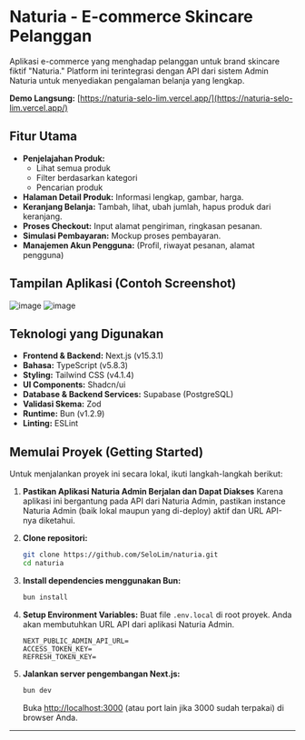 # Naturia - E-commerce Skincare Pelanggan

Aplikasi e-commerce yang menghadap pelanggan untuk brand skincare fiktif "Naturia." Platform ini terintegrasi dengan API dari sistem Admin Naturia untuk menyediakan pengalaman belanja yang lengkap.

**Demo Langsung:** [https://naturia-selo-lim.vercel.app/](https://naturia-selo-lim.vercel.app/)

## Fitur Utama

* **Penjelajahan Produk:**
    * Lihat semua produk
    * Filter berdasarkan kategori
    * Pencarian produk
* **Halaman Detail Produk:** Informasi lengkap, gambar, harga.
* **Keranjang Belanja:** Tambah, lihat, ubah jumlah, hapus produk dari keranjang.
* **Proses Checkout:** Input alamat pengiriman, ringkasan pesanan.
* **Simulasi Pembayaran:** Mockup proses pembayaran.
* **Manajemen Akun Pengguna:** (Profil, riwayat pesanan, alamat pengguna)

## Tampilan Aplikasi (Contoh Screenshot)
![image](https://github.com/user-attachments/assets/d1209d41-b791-4f4c-ae4a-6605beb68bdc)
![image](https://github.com/user-attachments/assets/89299ef6-7bf6-4b84-b193-d4ba99107243)


## Teknologi yang Digunakan

* **Frontend & Backend:** Next.js (v15.3.1)
* **Bahasa:** TypeScript (v5.8.3)
* **Styling:** Tailwind CSS (v4.1.4)
* **UI Components:** Shadcn/ui
* **Database & Backend Services:** Supabase (PostgreSQL)
* **Validasi Skema:** Zod
* **Runtime:** Bun (v1.2.9)
* **Linting:** ESLint

## Memulai Proyek (Getting Started)

Untuk menjalankan proyek ini secara lokal, ikuti langkah-langkah berikut:

1.  **Pastikan Aplikasi Naturia Admin Berjalan dan Dapat Diakses**
    Karena aplikasi ini bergantung pada API dari Naturia Admin, pastikan instance Naturia Admin (baik lokal maupun yang di-deploy) aktif dan URL API-nya diketahui.

2.  **Clone repositori:**
    ```bash
    git clone https://github.com/SeloLim/naturia.git
    cd naturia
    ```

3.  **Install dependencies menggunakan Bun:**
    ```bash
    bun install
    ```

4.  **Setup Environment Variables:**
    Buat file `.env.local` di root proyek. Anda akan membutuhkan URL API dari aplikasi Naturia Admin.
    ```env
    NEXT_PUBLIC_ADMIN_API_URL=
    ACCESS_TOKEN_KEY=
    REFRESH_TOKEN_KEY=
    ```

5.  **Jalankan server pengembangan Next.js:**
    ```bash
    bun dev
    ```
    Buka [http://localhost:3000](http://localhost:3000) (atau port lain jika 3000 sudah terpakai) di browser Anda.
---
